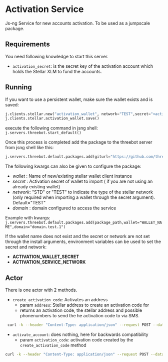 # Activation Service

Js-ng Service for new accounts activation. To be used as a jumpscale package.

## Requirements

You need following knowledge to start this server.

- `activation_secret`: is the secret key of the activation account which holds the Stellar XLM to fund the accounts.

## Running

If you want to use a persistent wallet, make sure the wallet exists and is saved:

```python
j.clients.stellar.new("activation_wallet", network="TEST",secret="<activation_secret>")
j.clients.stellar.activation_wallet.save()
```

execute the following command in jsng shell:
`j.servers.threebot.start_default()`

Once this process is completed add the package to the threebot server from jsng shell like this:

```python
j.servers.threebot.default.packages.add(giturl="https://github.com/threefoldfoundation/tft-stellar/tree/master/ThreeBotPackages/activation_service")
```

The following kwargs can also be given to configure the package:

- *wallet* : Name of new/existing stellar wallet client instance
- *secret* : Activation secret of wallet to import ( if you are not using an already existing wallet)
- *network*: "STD" or "TEST" to indicate the type of the stellar network (only required when importing a wallet through the secret argument). Default="TEST"
- *domain* : domain configured to access the service

Example with kwargs:
`j.servers.threebot.default.packages.add(package_path,wallet="WALLET_NAME",domain="domain.test.1")`

If the wallet name does not exist and the secret or network are not set through the install arguments, environment variables can be used to set the secret and network:
- **ACTIVATION_WALLET_SECRET**
- **ACTIVATION_SERVICE_NETWORK**

## Actor

There is one actor with 2 methods.

- `create_activation_code`: Activates an address
  - param `address`: Stellar address to create an activation code for
  - returns an activation code, the stellar address and possible phonenumbers to send the he activation code to via SMS.

```sh
 curl -k --header "Content-Type: application/json" --request POST --data '{"address":"<address>"}' https://<host>/activation_service/create_activation_code
 ```

- `activate_account`: does nothing, here for backwards compatibility
  - param `activation_code`: activation code created by the `create_activation_code` method

```sh
curl -k --header "Content-Type: application/json" --request POST --data '{"activation_code":"<activation_code>"}' https://<host>/activation_service/activate_account
```
